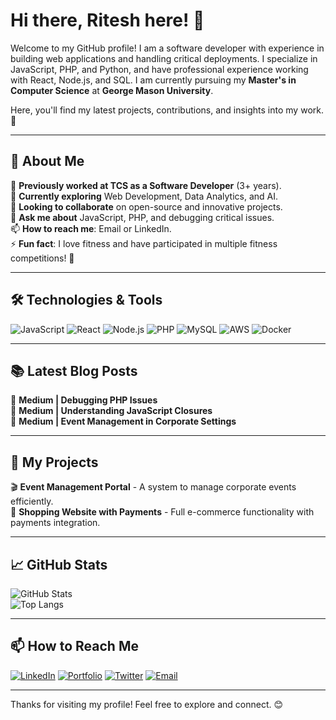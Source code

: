 # Hi there, Ritesh here! 👋  
Welcome to my GitHub profile! I am a software developer with experience in building web applications and handling critical deployments. I specialize in JavaScript, PHP, and Python, and have professional experience working with React, Node.js, and SQL. I am currently pursuing my **Master's in Computer Science** at **George Mason University**.  

Here, you'll find my latest projects, contributions, and insights into my work. 🚀  

---

## 🌟 About Me  
🔭 **Previously worked at TCS as a Software Developer** (3+ years).  
🌱 **Currently exploring** Web Development, Data Analytics, and AI.  
👯 **Looking to collaborate** on open-source and innovative projects.  
💬 **Ask me about** JavaScript, PHP, and debugging critical issues.  
📫 **How to reach me**: Email or LinkedIn.  
⚡ **Fun fact**: I love fitness and have participated in multiple fitness competitions! 💪  

---

## 🛠️ Technologies & Tools  
![JavaScript](https://img.shields.io/badge/-JavaScript-F7DF1E?style=for-the-badge&logo=javascript&logoColor=black)  ![React](https://img.shields.io/badge/-React-61DAFB?style=for-the-badge&logo=react&logoColor=black)  ![Node.js](https://img.shields.io/badge/-Node.js-339933?style=for-the-badge&logo=node.js&logoColor=white)   ![PHP](https://img.shields.io/badge/-PHP-777BB4?style=for-the-badge&logo=php&logoColor=white)   ![MySQL](https://img.shields.io/badge/-MySQL-4479A1?style=for-the-badge&logo=mysql&logoColor=white)  ![AWS](https://img.shields.io/badge/-AWS-FF9900?style=for-the-badge&logo=amazonaws&logoColor=white)  ![Docker](https://img.shields.io/badge/-Docker-2496ED?style=for-the-badge&logo=docker&logoColor=white)  

---

## 📚 Latest Blog Posts  
📖 **Medium | Debugging PHP Issues**  
📖 **Medium | Understanding JavaScript Closures**  
📖 **Medium | Event Management in Corporate Settings**  

---

## 🌱 My Projects  
🎬 **Event Management Portal** - A system to manage corporate events efficiently.   
🛒 **Shopping Website with Payments** - Full e-commerce functionality with payments integration.  
 

---

## 📈 GitHub Stats  
![GitHub Stats](https://github-readme-stats.vercel.app/api?username=riteshsandbhor&show_icons=true&theme=dark)  
![Top Langs](https://github-readme-stats.vercel.app/api/top-langs/?username=riteshsandbhor&layout=compact)  

---

## 📫 How to Reach Me  
[![LinkedIn](https://img.shields.io/badge/-LinkedIn-0077B5?style=for-the-badge&logo=linkedin&logoColor=white)](https://linkedin.com/in/riteshsandbhor) [![Portfolio](https://img.shields.io/badge/-Portfolio-000000?style=for-the-badge&logo=codepen&logoColor=white)]([https://yourportfolio.com](https://riteshsandbhor.github.io/riteshsandbhor/))   [![Twitter](https://img.shields.io/badge/-Twitter-1DA1F2?style=for-the-badge&logo=twitter&logoColor=white)](https://x.com/RSandbh)  [![Email](https://img.shields.io/badge/-Email-D14836?style=for-the-badge&logo=gmail&logoColor=white)](mailto:ritesh.sandbhor14@gmail.com)  

---

Thanks for visiting my profile! Feel free to explore and connect. 😊  
